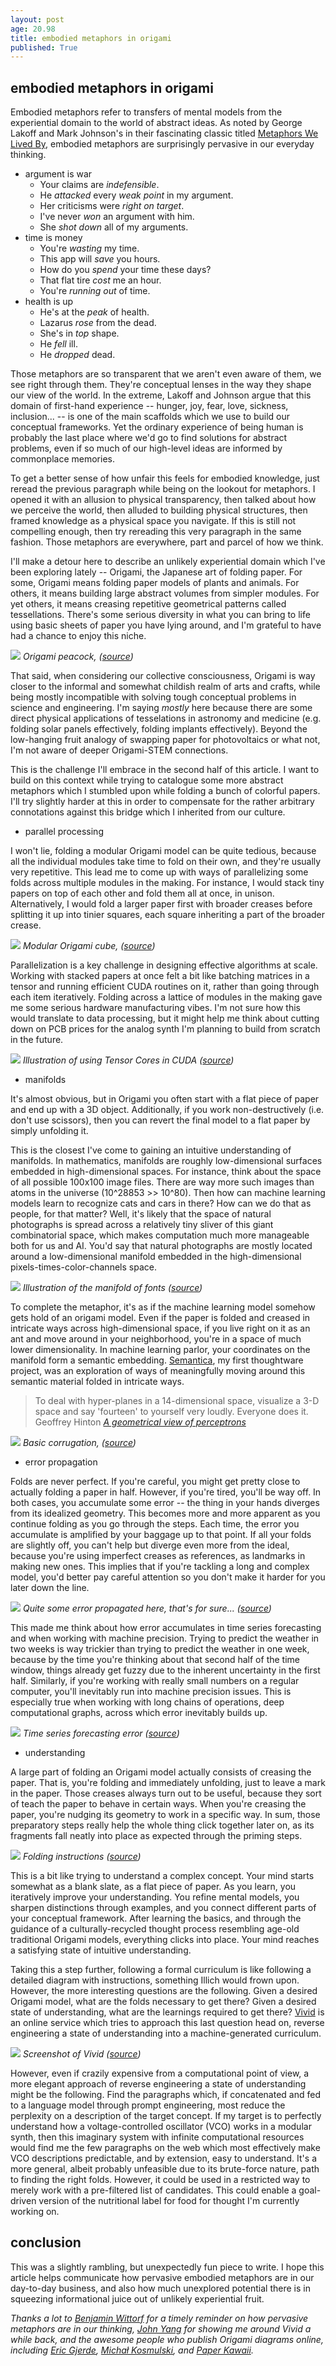 ```yaml
---
layout: post
age: 20.98
title: embodied metaphors in origami
published: True
---
```


## embodied metaphors in origami

Embodied metaphors refer to transfers of mental models from the experiential domain to the world of abstract ideas. As noted by George Lakoff and Mark Johnson's in their fascinating classic titled [Metaphors We Lived By](https://www.goodreads.com/book/show/34459.Metaphors_We_Live_By), embodied metaphors are surprisingly pervasive in our everyday thinking.

- argument is war
    - Your claims are *indefensible*.
    - He *attacked* every *weak point* in my argument.
    - Her criticisms were *right on target*.
    - I've never *won* an argument with him.
    - She *shot down* all of my arguments.
- time is money
    - You're *wasting* my time.
    - This app will *save* you hours.
    - How do you *spend* your time these days?
    - That flat tire *cost* me an hour.
    - You're *running out* of time.
- health is up
    - He's at the *peak* of health.
    - Lazarus *rose* from the dead.
    - She's in *top* shape.
    - He *fell* ill.
    - He *dropped* dead.

Those metaphors are so transparent that we aren't even aware of them, we see right through them. They're conceptual lenses in the way they shape our view of the world. In the extreme, Lakoff and Johnson argue that this domain of first-hand experience -- hunger, joy, fear, love, sickness, inclusion... -- is one of the main scaffolds which we use to build our conceptual frameworks. Yet the ordinary experience of being human is probably the last place where we'd go to find solutions for abstract problems, even if so much of our high-level ideas are informed by commonplace memories.

To get a better sense of how unfair this feels for embodied knowledge, just reread the previous paragraph while being on the lookout for metaphors. I opened it with an allusion to physical transparency, then talked about how we perceive the world, then alluded to building physical structures, then framed knowledge as a physical space you navigate. If this is still not compelling enough, then try rereading this very paragraph in the same fashion. Those metaphors are everywhere, part and parcel of how we think.

I'll make a detour here to describe an unlikely experiential domain which I've been exploring lately -- Origami, the Japanese art of folding paper. For some, Origami means folding paper models of plants and animals. For others, it means building large abstract volumes from simpler modules. For yet others, it means creasing repetitive geometrical patterns called tessellations. There's some serious diversity in what you can bring to life using basic sheets of paper you have lying around, and I'm grateful to have had a chance to enjoy this niche.

![](/assets/artisanry/paper/b2.jpeg)
_Origami peacock, ([source](https://paulbricman.com/artisanry))_

That said, when considering our collective consciousness, Origami is way closer to the informal and somewhat childish realm of arts and crafts, while being mostly incompatible with solving tough conceptual problems in science and engineering. I'm saying *mostly* here because there are some direct physical applications of tesselations in astronomy and medicine (e.g. folding solar panels effectively, folding implants effectively). Beyond the low-hanging fruit analogy of swapping paper for photovoltaics or what not, I'm not aware of deeper Origami-STEM connections.

This is the challenge I'll embrace in the second half of this article. I want to build on this context while trying to catalogue some more abstract metaphors which I stumbled upon while folding a bunch of colorful papers. I'll try slightly harder at this in order to compensate for the rather arbitrary connotations against this bridge which I inherited from our culture.

- parallel processing

I won't lie, folding a modular Origami model can be quite tedious, because all the individual modules take time to fold on their own, and they're usually very repetitive. This lead me to come up with ways of parallelizing some folds across multiple modules in the making. For instance, I would stack tiny papers on top of each other and fold them all at once, in unison. Alternatively, I would fold a larger paper first with broader creases before splitting it up into tinier squares, each square inheriting a part of the broader crease.

![](/assets/artisanry/paper/a4.jpeg)
_Modular Origami cube, ([source](https://paulbricman.com/artisanry))_

Parallelization is a key challenge in designing effective algorithms at scale. Working with stacked papers at once felt a bit like batching matrices in a tensor and running efficient CUDA routines on it, rather than going through each item iteratively. Folding across a lattice of modules in the making gave me some serious hardware manufacturing vibes. I'm not sure how this would translate to data processing, but it might help me think about cutting down on PCB prices for the analog synth I'm planning to build from scratch in the future.

![](/assets/img/tensors.png)
_Illustration of using Tensor Cores in CUDA ([source](https://developer-blogs.nvidia.com/wp-content/uploads/2021/03/CUDA_Tensor_Featured_image.png))_

- manifolds

It's almost obvious, but in Origami you often start with a flat piece of paper and end up with a 3D object. Additionally, if you work non-destructively (i.e. don't use scissors), then you can revert the final model to a flat paper by simply unfolding it.

This is the closest I've come to gaining an intuitive understanding of manifolds. In mathematics, manifolds are roughly low-dimensional surfaces embedded in high-dimensional spaces. For instance, think about the space of all possible 100x100 image files. There are way more such images than atoms in the universe (10^28853 >> 10^80). Then how can machine learning models learn to recognize cats and cars in there? How can we do that as people, for that matter? Well, it's likely that the space of natural photographs is spread across a relatively tiny sliver of this giant combinatorial space, which makes computation much more manageable both for us and AI. You'd say that natural photographs are mostly located around a low-dimensional manifold embedded in the high-dimensional pixels-times-color-channels space.

![](/assets/img/manifold.png)
_Illustration of the manifold of fonts ([source](https://distill.pub/2017/aia/))_

To complete the metaphor, it's as if the machine learning model somehow gets hold of an origami model. Even if the paper is folded and creased in intricate ways across high-dimensional space, if you live right on it as an ant and move around in your neighborhood, you're in a space of much lower dimensionality. In machine learning parlor, your coordinates on the manifold form a semantic embedding. [Semantica](/thoughtware/semantica), my first thoughtware project, was an exploration of ways of meaningfully moving around this semantic material folded in intricate ways.

<div class="top-pad"><blockquote class="quoteback" darkmode="" data-title="A geometrical view of perceptrons" data-author="Geoffrey Hinton" cite="A geometrical view of perceptrons">
<span class="commtext c00">To deal with hyper-planes in a 14-dimensional
 space, visualize a 3-D space and say 'fourteen' to yourself very 
loudly. Everyone does it.</span>
<footer>Geoffrey Hinton<cite> <a href="A geometrical view of perceptrons">A geometrical view of perceptrons</a></cite></footer>
</blockquote><script note="" src="https://cdn.jsdelivr.net/gh/Blogger-Peer-Review/quotebacks@1/quoteback.js"></script></div>

![](/assets/artisanry/paper/f6.jpg)
_Basic corrugation, ([source](https://paulbricman.com/artisanry))_

- error propagation

Folds are never perfect. If you're careful, you might get pretty close to actually folding a paper in half. However, if you're tired, you'll be way off. In both cases, you accumulate some error -- the thing in your hands diverges from its idealized geometry. This becomes more and more apparent as you continue folding as you go through the steps. Each time, the error you accumulate is amplified by your baggage up to that point. If all your folds are slightly off, you can't help but diverge even more from the ideal, because you're using imperfect creases as references, as landmarks in making new ones. This implies that if you're tackling a long and complex model, you'd better pay careful attention so you don't make it harder for you later down the line.

![](/assets/artisanry/paper/e6.jpg)
_Quite some error propagated *here*, that's for sure... ([source](https://paulbricman.com/artisanry))_

This made me think about how error accumulates in time series forecasting and when working with machine precision. Trying to predict the weather in two weeks is way trickier than trying to predict the weather in one week, because by the time you're thinking about that second half of the time window, things already get fuzzy due to the inherent uncertainty in the first half. Similarly, if you're working with really small numbers on a regular computer, you'll inevitably run into machine precision issues. This is especially true when working with long chains of operations, deep computational graphs, across which error inevitably builds up.

![](/assets/img/forecasting.png)
_Time series forecasting error ([source](https://www.lokad.com/public/Upload//Technology/ProbabilisticForecasting/probabilistic-forecasting-graph.png))_

- understanding

A large part of folding an Origami model actually consists of creasing the paper. That is, you're folding and immediately unfolding, just to leave a mark in the paper. Those creases always turn out to be useful, because they sort of teach the paper to behave in certain ways. When you're creasing the paper, you're nudging its geometry to work in a specific way. In sum, those preparatory steps really help the whole thing click together later on, as its fragments fall neatly into place as expected through the priming steps.

![](/assets/img/wave.png)
_Folding instructions ([source](https://www.origamitessellations.com/wp-content/uploads/2018/01/Eric_Gjerde_Bauhaus_Foundation_Course_instructions_booklet_version.pdf))_

This is a bit like trying to understand a complex concept. Your mind starts somewhat as a blank slate, as a flat piece of paper. As you learn, you iteratively improve your understanding. You refine mental models, you sharpen distinctions through examples, and you connect different parts of your conceptual framework. After learning the basics, and through the guidance of a culturally-recycled thought process resembling age-old traditional Origami models, everything clicks into place. Your mind reaches a satisfying state of intuitive understanding.

Taking this a step further, following a formal curriculum is like following a detailed diagram with instructions, something Illich would frown upon. However, the more interesting questions are the following. Given a desired Origami model, what are the folds necessary to get there? Given a desired state of understanding, what are the learnings required to get there? [Vivid](https://www.vivid.so/) is an online service which tries to approach this last question head on, reverse engineering a state of understanding into a machine-generated curriculum.

![](/assets/img/vivid-career.png)
_Screenshot of Vivid ([source](https://www.vivid.so/))_

However, even if crazily expensive from a computational point of view, a more elegant approach of reverse engineering a state of understanding might be the following. Find the paragraphs which, if concatenated and fed to a language model through prompt engineering, most reduce the perplexity on a description of the target concept. If my target is to perfectly understand how a voltage-controlled oscillator (VCO) works in a modular synth, then this imaginary system with infinite computational resources would find me the few paragraphs on the web which most effectively make VCO descriptions predictable, and by extension, easy to understand. It's a more general, albeit probably unfeasible due to its brute-force nature, path to finding the right folds. However, it could be used in a restricted way to merely work with a pre-filtered list of candidates. This could enable a goal-driven version of the nutritional label for food for thought I'm currently working on.

## conclusion

This was a slightly rambling, but unexpectedly fun piece to write. I hope this article helps communicate how pervasive embodied metaphors are in our day-to-day business, and also how much unexplored potential there is in squeezing informational juice out of unlikely experiential fruit.

*Thanks a lot to [Benjamin Wittorf](https://ben.wf/) for a timely reminder on how pervasive metaphors are in our thinking, [John Yang](https://twitter.com/jianangyang) for showing me around Vivid a while back, and the awesome people who publish Origami diagrams online, including [Eric Gjerde](https://www.ericgjerde.com/), [Michał Kosmulski](https://origami.kosmulski.org), and [Paper Kawaii](https://www.paperkawaii.com/).*
